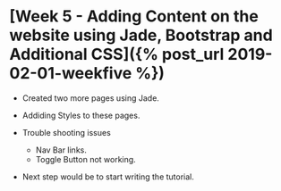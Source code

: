 # [Week 5 - Adding Content on the website using Jade, Bootstrap and Additional CSS]({% post_url 2019-02-01-weekfive %})

- Created two more pages using Jade.
- Addiding Styles to these pages.
- Trouble shooting issues
  - Nav Bar links.
  - Toggle Button not working.
  
- Next step would be to start writing the tutorial.
